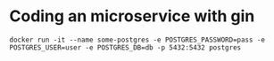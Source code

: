 # Coding an microservice with gin
`docker run -it --name some-postgres -e POSTGRES_PASSWORD=pass -e POSTGRES_USER=user -e POSTGRES_DB=db -p 5432:5432 postgres`
